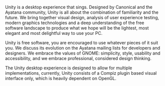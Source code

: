 Unity is a desktop experience that sings. Designed by Canonical and the Ayatana community, Unity is all about the combination of familiarity and the future. We bring together visual design, analysis of user experience testing, modern graphics technologies and a deep understanding of the free software landscape to produce what we hope will be the lightest, most elegant and most delightful way to use your PC.

Unity is free software, you are encouraged to use whatever pieces of it suit you. We discuss its evolution on the Ayatana mailing lists for developers and designers. We embrace the values of GNOME: simplicity, style, usability and accessibility, and we embrace professional, considered design thinking.

The Unity desktop experience is designed to allow for multiple implementations, currently, Unity consists of a Compiz plugin based visual interface only, which is heavily dependent on OpenGL.
